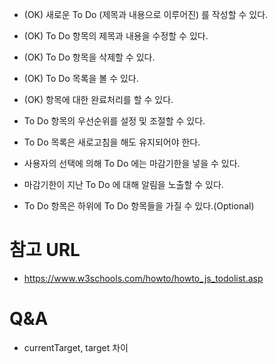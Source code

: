 - (OK) 새로운 To Do (제목과 내용으로 이루어진) 를 작성할 수 있다.
- (OK) To Do 항목의 제목과 내용을 수정할 수 있다.
- (OK) To Do 항목을 삭제할 수 있다.
- (OK) To Do 목록을 볼 수 있다.
- (OK) 항목에 대한 완료처리를 할 수 있다.
- To Do 항목의 우선순위를 설정 및 조절할 수 있다.
- To Do 목록은 새로고침을 해도 유지되어야 한다.

- 사용자의 선택에 의해 To Do 에는 마감기한을 넣을 수 있다.
- 마감기한이 지난 To Do 에 대해 알림을 노출할 수 있다.
- To Do 항목은 하위에 To Do 항목들을 가질 수 있다.(Optional)

# 참고 URL
- https://www.w3schools.com/howto/howto_js_todolist.asp


# Q&A
- currentTarget, target 차이
